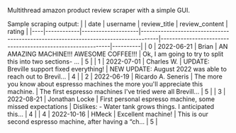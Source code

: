 Multithread amazon product review scraper with a simple GUI.


Sample scraping output:
|    | date       | username           | review_title                                                                       | review_content                                             |   rating |
|----|------------|--------------------|------------------------------------------------------------------------------------|------------------------------------------------------------|----------|
|  0 | 2022-06-21 | Brian              | AN AMAZING MACHINE!!! AWESOME COFFEE!!!                                            | Ok, I am going to try to split this into two sections- ... |        5 |
|  1 | 2022-07-01 | Charles W.         | UPDATE: Breville support fixed everything!                                         | NEW UPDATE: August 2022 was able to reach out to Brevil... |        4 |
|  2 | 2022-06-19 | Ricardo A. Seneris | The more you know about espresso machines the more you'll appreciate this machine. | The first espresso machines I've tried were all Brevill... |        5 |
|  3 | 2022-08-21 | Jonathan Locke     | First personal espresso machine, some missed expectations                          | Dislikes: - Water tank grows things. I anticipated this... |        4 |
|  4 | 2022-10-16 | HMeck              | Excellent machine!                                                                 | This is our second espresso machine, after having a “ch... |        5 |
